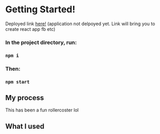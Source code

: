 # Getting Started!

Deployed link [here!](https://github.com/facebook/create-react-app)
(application not delpoyed yet. Link will bring you to create react app fb etc)

### In the project directory, run:

### `npm i`

### Then:

### `npm start`



## My process
This has been a fun rollercoster lol


## What I used


